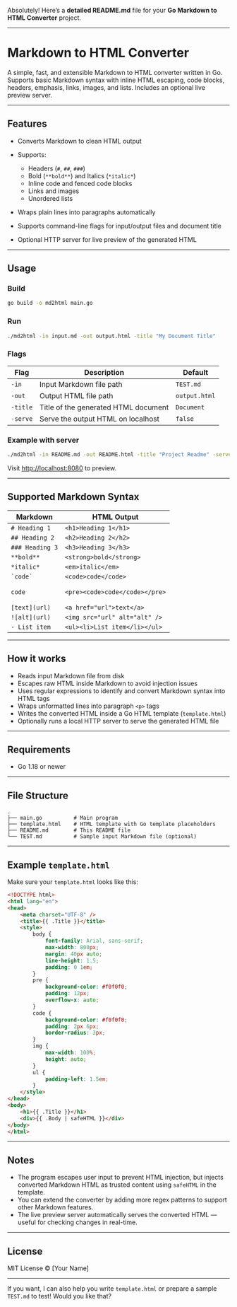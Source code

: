 Absolutely! Here’s a **detailed README.md** file for your **Go Markdown to HTML Converter** project.

---

# Markdown to HTML Converter

A simple, fast, and extensible Markdown to HTML converter written in Go.
Supports basic Markdown syntax with inline HTML escaping, code blocks, headers, emphasis, links, images, and lists.
Includes an optional live preview server.

---

## Features

* Converts Markdown to clean HTML output
* Supports:

  * Headers (`#`, `##`, `###`)
  * Bold (`**bold**`) and Italics (`*italic*`)
  * Inline code and fenced code blocks
  * Links and images
  * Unordered lists
* Wraps plain lines into paragraphs automatically
* Supports command-line flags for input/output files and document title
* Optional HTTP server for live preview of the generated HTML

---

## Usage

### Build

```bash
go build -o md2html main.go
```

### Run

```bash
./md2html -in input.md -out output.html -title "My Document Title"
```

### Flags

| Flag     | Description                          | Default       |
| -------- | ------------------------------------ | ------------- |
| `-in`    | Input Markdown file path             | `TEST.md`     |
| `-out`   | Output HTML file path                | `output.html` |
| `-title` | Title of the generated HTML document | `Document`    |
| `-serve` | Serve the output HTML on localhost   | `false`       |

### Example with server

```bash
./md2html -in README.md -out README.html -title "Project Readme" -serve
```

Visit [http://localhost:8080](http://localhost:8080) to preview.

---

## Supported Markdown Syntax

| Markdown          | HTML Output                    |
| ----------------- | ------------------------------ |
| `# Heading 1`     | `<h1>Heading 1</h1>`           |
| `## Heading 2`    | `<h2>Heading 2</h2>`           |
| `### Heading 3`   | `<h3>Heading 3</h3>`           |
| `**bold**`        | `<strong>bold</strong>`        |
| `*italic*`        | `<em>italic</em>`              |
| `` `code` ``      | `<code>code</code>`            |
| <pre>`code`</pre> | `<pre><code>code</code></pre>` |
| `[text](url)`     | `<a href="url">text</a>`       |
| `![alt](url)`     | `<img src="url" alt="alt" />`  |
| `- List item`     | `<ul><li>List item</li></ul>`  |

---

## How it works

* Reads input Markdown file from disk
* Escapes raw HTML inside Markdown to avoid injection issues
* Uses regular expressions to identify and convert Markdown syntax into HTML tags
* Wraps unformatted lines into paragraph `<p>` tags
* Writes the converted HTML inside a Go HTML template (`template.html`)
* Optionally runs a local HTTP server to serve the generated HTML file

---

## Requirements

* Go 1.18 or newer

---

## File Structure

```
.
├── main.go          # Main program
├── template.html    # HTML template with Go template placeholders
├── README.md        # This README file
└── TEST.md          # Sample input Markdown file (optional)
```

---

## Example `template.html`

Make sure your `template.html` looks like this:

```html
<!DOCTYPE html>
<html lang="en">
<head>
    <meta charset="UTF-8" />
    <title>{{ .Title }}</title>
    <style>
        body {
            font-family: Arial, sans-serif;
            max-width: 800px;
            margin: 40px auto;
            line-height: 1.5;
            padding: 0 1em;
        }
        pre {
            background-color: #f0f0f0;
            padding: 12px;
            overflow-x: auto;
        }
        code {
            background-color: #f0f0f0;
            padding: 2px 6px;
            border-radius: 3px;
        }
        img {
            max-width: 100%;
            height: auto;
        }
        ul {
            padding-left: 1.5em;
        }
    </style>
</head>
<body>
    <h1>{{ .Title }}</h1>
    <div>{{ .Body | safeHTML }}</div>
</body>
</html>
```

---

## Notes

* The program escapes user input to prevent HTML injection, but injects converted Markdown HTML as trusted content using `safeHTML` in the template.
* You can extend the converter by adding more regex patterns to support other Markdown features.
* The live preview server automatically serves the converted HTML — useful for checking changes in real-time.

---

## License

MIT License © \[Your Name]

---

If you want, I can also help you write `template.html` or prepare a sample `TEST.md` to test! Would you like that?
